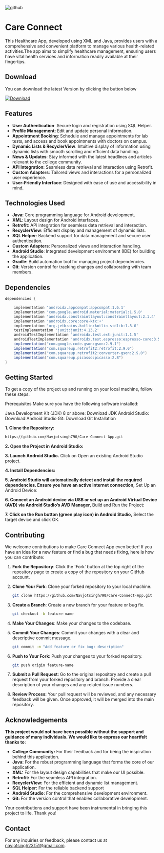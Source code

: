
![github](https://github.com/Navjotsingh790/Care-Connect-App/assets/86885728/03f2b9a9-ae7b-4334-8a71-23d13bd7c44d)


# Care Connect

This Healthcare App, developed using XML and Java, provides users with a comprehensive and convenient platform to manage various health-related activities.The app aims to simplify healthcare management, ensuring users have vital health services and information readily available at their fingertips.


## Download

You can download the latest Version by clicking the button below

<a href="https://github.com/Navjotsingh790/Care-Connect-App/releases/download/v1.1/care.connect.apk" download>
  <img src="https://img.shields.io/badge/download-latest-blue" alt="Download">
</a>

## Features

- **User Authentication**: Secure login and registration using SQL Helper.
- **Profile Management**: Edit and update personal information.
- **Appointment Booking**: Schedule and manage appointments for lab tests, and access and book appointments with doctors on campus.
- **Dynamic Lists & RecyclerView**: Intuitive display of information using dynamic lists with smooth scrolling and efficient data handling.
- **News & Updates**: Stay informed with the latest headlines and articles relevant to the college community.
- **API Integration**: Seamless data retrieval and interaction using Retrofit.
- **Custom Adapters**: Tailored views and interactions for a personalized user experience.
- **User-Friendly Interface**: Designed with ease of use and accessibility in mind.

## Technologies Used

- **Java**: Core programming language for Android development.
- **XML**: Layout design for Android interfaces.
- **Retrofit**: API integration for seamless data retrieval and interaction.
- **RecyclerView**: Efficient display and management of dynamic lists.
- **SQL Helper**: Backend support for data management and secure user authentication.
- **Custom Adapters**: Personalized views and interaction handling.
- **Android Studio**: Integrated development environment (IDE) for building the application.
- **Gradle**: Build automation tool for managing project dependencies.
- **Git**: Version control for tracking changes and collaborating with team members.

## Dependencies

```gradle
dependencies {

    implementation 'androidx.appcompat:appcompat:1.6.1'
    implementation 'com.google.android.material:material:1.5.0'
    implementation 'androidx.constraintlayout:constraintlayout:2.1.4'
    implementation 'androidx.core:core-ktx:+'
    implementation 'org.jetbrains.kotlin:kotlin-stdlib:1.8.0'
    testImplementation 'junit:junit:4.13.2'
    androidTestImplementation 'androidx.test.ext:junit:1.1.5'
    androidTestImplementation 'androidx.test.espresso:espresso-core:3.5.1'
    implementation("com.google.code.gson:gson:2.9.1")
    implementation("com.squareup.retrofit2:retrofit:2.9.0")
    implementation("com.squareup.retrofit2:converter-gson:2.9.0")
    implementation("com.squareup.picasso:picasso:2.8")
}
```
## Getting Started

To get a copy of the project up and running on your local machine, follow these steps.

Prerequisites
Make sure you have the following software installed:

Java Development Kit (JDK) 8 or above: Download JDK
Android Studio: Download Android Studio
Git: Download Git
Installation

**1. Clone the Repository:**

```sh
https://github.com/Navjotsingh790/Care-Connect-App.git
```
**2. Open the Project in Android Studio:**

**3. Launch Android Studio.**
Click on Open an existing Android Studio project.

**4. Install Dependencies:**

**5. Android Studio will automatically detect and install the required dependencies. Ensure you have an active internet connection,**
Set Up an Android Device:

**6. Connect an Android device via USB or set up an Android Virtual Device (AVD) via Android Studio’s AVD Manager,**
Build and Run the Project:

**7. Click on the Run button (green play icon) in Android Studio,**
Select the target device and click OK.

## Contributing

We welcome contributions to make Care Connect App even better! If you have an idea for a new feature or find a bug that needs fixing, here is how you can contribute:

1. **Fork the Repository**: Click the 'Fork' button at the top right of the repository page to create a copy of the repository on your GitHub account.

2. **Clone Your Fork**: Clone your forked repository to your local machine.
    ```bash
    git clone https://github.com/Navjotsingh790/Care-Connect-App.git
    ```

3. **Create a Branch**: Create a new branch for your feature or bug fix.
    ```bash
    git checkout -b feature-name
    ```

4. **Make Your Changes**: Make your changes to the codebase.

5. **Commit Your Changes**: Commit your changes with a clear and descriptive commit message.
    ```bash
    git commit -m "Add feature or fix bug: description"
    ```

6. **Push to Your Fork**: Push your changes to your forked repository.
    ```bash
    git push origin feature-name
    ```

7. **Submit a Pull Request**: Go to the original repository and create a pull request from your forked repository and branch. Provide a clear description of your changes and any related issue numbers.

8. **Review Process**: Your pull request will be reviewed, and any necessary feedback will be given. Once approved, it will be merged into the main repository.

## Acknowledgements

**This project would not have been possible without the support and guidance of many individuals. We would like to express our heartfelt thanks to:**

- **College Community:** For their feedback and for being the inspiration behind this application.
- **Java:** For the robust programming language that forms the core of our application.
- **XML:** For the layout design capabilities that make our UI possible.
- **Retrofit:** For the seamless API integration.
- **RecyclerView:** For the efficient and dynamic list management.
- **SQL Helper:** For the reliable backend support
- **Android Studio:** For the comprehensive development environment.
- **Git:** For the version control that enables collaborative development.

Your contributions and support have been instrumental in bringing this project to life. Thank you!

## Contact

For any inquiries or feedback, please contact us at navjotsingh23151@gmail.com.
